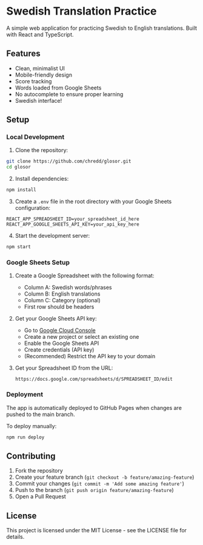 # Swedish Translation Practice

A simple web application for practicing Swedish to English translations. Built with React and TypeScript.

## Features

- Clean, minimalist UI
- Mobile-friendly design
- Score tracking
- Words loaded from Google Sheets
- No autocomplete to ensure proper learning
- Swedish interface!

## Setup

### Local Development

1. Clone the repository:

```bash
git clone https://github.com/chredd/glosor.git
cd glosor
```

2. Install dependencies:

```bash
npm install
```

3. Create a `.env` file in the root directory with your Google Sheets configuration:

```
REACT_APP_SPREADSHEET_ID=your_spreadsheet_id_here
REACT_APP_GOOGLE_SHEETS_API_KEY=your_api_key_here
```

4. Start the development server:

```bash
npm start
```

### Google Sheets Setup

1. Create a Google Spreadsheet with the following format:
   - Column A: Swedish words/phrases
   - Column B: English translations
   - Column C: Category (optional)
   - First row should be headers

2. Get your Google Sheets API key:
   - Go to [Google Cloud Console](https://console.cloud.google.com/)
   - Create a new project or select an existing one
   - Enable the Google Sheets API
   - Create credentials (API key)
   - (Recommended) Restrict the API key to your domain

3. Get your Spreadsheet ID from the URL:

   ```
   https://docs.google.com/spreadsheets/d/SPREADSHEET_ID/edit
   ```

### Deployment

The app is automatically deployed to GitHub Pages when changes are pushed to the main branch.

To deploy manually:

```bash
npm run deploy
```

## Contributing

1. Fork the repository
2. Create your feature branch (`git checkout -b feature/amazing-feature`)
3. Commit your changes (`git commit -m 'Add some amazing feature'`)
4. Push to the branch (`git push origin feature/amazing-feature`)
5. Open a Pull Request

## License

This project is licensed under the MIT License - see the LICENSE file for details.
